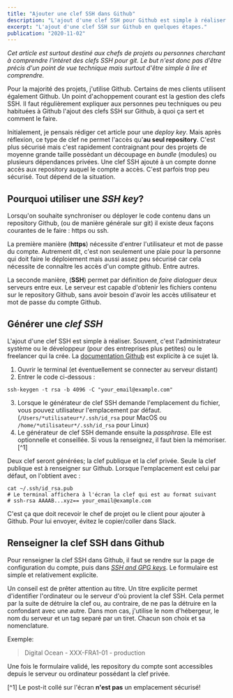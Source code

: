 ```yaml
---
title: "Ajouter une clef SSH dans Github"
description: "L'ajout d'une clef SSH pour Github est simple à réaliser."
excerpt: "L'ajout d'une clef SSH sur Github en quelques étapes."
publication: "2020-11-02"
---
```


*Cet article est surtout destiné aux chefs de projets ou personnes cherchant à comprendre l'intéret des clefs SSH pour git. Le but n'est donc pas d'être précis d'un point de vue technique mais surtout d'être simple à lire et comprendre.*

Pour la majorité des projets, j'utilise Github. Certains de mes clients utilisent également Github. Un point d'achoppement courant est la gestion des clefs SSH. Il faut régulièrement expliquer aux personnes peu techniques ou peu habituées à Github l'ajout des clefs SSH sur Github, à quoi ça sert et comment le faire.

Initialement, je pensais rédiger cet article pour une *deploy key*. Mais après réflexion, ce type de clef ne permet l'accès qu'**au seul repository**. C'est plus sécurisé mais c'est rapidement contraignant pour des projets de moyenne grande taille possèdant un découpage en *bundle* (modules) ou plusieurs dépendances privées. Une clef SSH ajouté à un compte donne accès aux repository auquel le compte a accès. C'est parfois trop peu sécurisé. Tout dépend de la situation.

## Pourquoi utiliser une *SSH key*?

Lorsqu'on souhaite synchroniser ou déployer le code contenu dans un repository Github, (ou de manière générale sur git) il existe deux façons courantes de le faire : https ou ssh.

La première manière (**https**) nécessite d'entrer l'utilisateur et mot de passe du compte. Autrement dit, c'est non seulement une plaie pour la personne qui doit faire le déploiement mais aussi assez peu sécurisé car cela nécessite de connaître les accès d'un compte github. Entre autres.

La seconde manière, (**SSH**) permet par définition de *faire dialoguer* deux serveurs entre eux. Le serveur est capable d'obtenir les fichiers contenu sur le repository Github, sans avoir besoin d'avoir les accès utilisateur et mot de passe du compte Github.

## Générer une *clef SSH*

L'ajout d'une clef SSH est simple à réaliser. Souvent, c'est l'administrateur système ou le développeur (pour des entreprises plus petites) ou le freelancer qui la crée. La [documentation Github](https://docs.github.com/en/free-pro-team@latest/github/authenticating-to-github/generating-a-new-ssh-key-and-adding-it-to-the-ssh-agent) est explicite à ce sujet là.

1. Ouvrir le terminal (et éventuellement se connecter au serveur distant)
2. Entrer le code ci-dessous : 

```shell script
ssh-keygen -t rsa -b 4096 -C "your_email@example.com"
```

3. Lorsque le générateur de clef SSH demande l'emplacement du fichier, vous pouvez utilisateur l'emplacement par défaut.
(`/Users/*utilisateur*/.ssh/id_rsa` pour MacOS ou `/home/*utilisateur*/.ssh/id_rsa` pour Linux)
4. Le générateur de clef SSH demande ensuite la *passphrase*. Elle est optionnelle et conseillée. Si vous la renseignez, il faut bien la mémoriser.[^1]

Deux clef seront générées; la clef publique et la clef privée. Seule la clef publique est à renseigner sur Github. Lorsque l'emplacement est celui par défaut, on l'obtient avec : 

```shell script
cat ~/.ssh/id_rsa.pub
# Le terminal affichera à l'écran la clef qui est au format suivant
# ssh-rsa AAAAB...xyz== your_email@example.com
```

C'est ça que doit recevoir le chef de projet ou le client pour ajouter à Github. Pour lui envoyer, évitez le copier/coller dans Slack.

## Renseigner la clef SSH dans Github

Pour renseigner la clef SSH dans Github, il faut se rendre sur la page de configuration du compte, puis dans [*SSH and GPG keys*](https://github.com/settings/ssh/new). Le formulaire est simple et relativement explicite.

<app-img :filename="'img/github-ssh.png'" :alt="''"></app-img>

Un conseil est de prêter attention au titre. Un titre explicite permet d'identifier l'ordinateur ou le serveur d'où provient la clef SSH. Cela permet par la suite de détruire la clef ou, au contraire, de ne pas la détruire en la confondant avec une autre. Dans mon cas, j'utilise le nom d'hébergeur, le nom du serveur et un tag separé par un tiret. Chacun son choix et sa nomenclature.

Exemple:

> Digital Ocean - XXX-FRA1-01 - production

Une fois le formulaire validé, les repository du compte sont accessibles depuis le serveur ou ordinateur possédant la clef privée.

[^1] Le post-it collé sur l'écran **n'est pas** un emplacement sécurisé!
